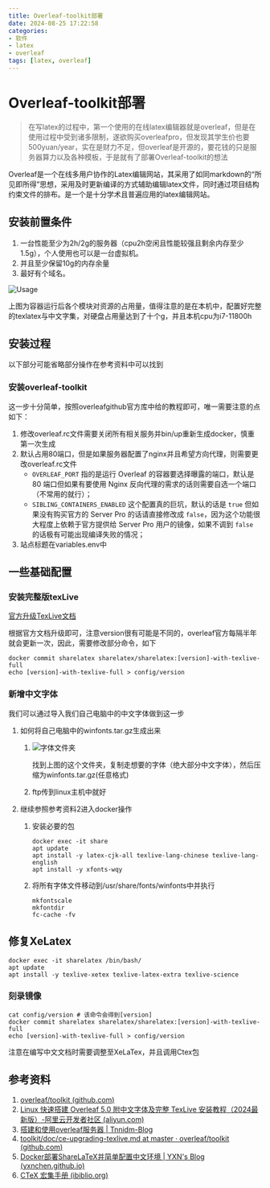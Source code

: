 ```yaml
---
title: Overleaf-toolkit部署
date: 2024-08-25 17:22:58
categories: 
- 软件
- latex
- overleaf
tags: [latex, overleaf]
---
```


# Overleaf-toolkit部署

> 在写latex的过程中，第一个使用的在线latex编辑器就是overleaf，但是在使用过程中受到诸多限制，遂欲购买overleafpro，但发现其学生价也要500yuan/year，实在是财力不足，但overleaf是开源的，要花钱的只是服务器算力以及各种模板，于是就有了部署Overleaf-toolkit的想法

Overleaf是一个在线多用户协作的Latex编辑网站，其采用了如同markdown的“所见即所得”思想，采用及时更新编译的方式辅助编辑latex文件，同时通过项目结构约束文件的排布。是一个是十分学术且普遍应用的latex编辑网站。

<!--more-->

## 安装前置条件

1. 一台性能至少为2h/2g的服务器（cpu2h空闲且性能较强且剩余内存至少1.5g），个人使用也可以是一台虚拟机。
2. 并且至少保留10g的内存余量
3. 最好有个域名。

![Usage](https://s2.loli.net/2024/08/25/Gc4RtmuqsK6lQM8.png)

上图为容器运行后各个模块对资源的占用量，值得注意的是在本机中，配置好完整的texlatex与中文字集，对硬盘占用量达到了十个g，并且本机cpu为i7-11800h


## 安装过程

以下部分可能省略部分操作在参考资料中可以找到

### 安装overleaf-toolkit

这一步十分简单，按照overleafgithub官方库中给的教程即可，唯一需要注意的点如下：

1. 修改overleaf.rc文件需要关闭所有相关服务并bin/up重新生成docker，慎重第一次生成
2. 默认占用80端口，但是如果服务器配置了nginx并且希望方向代理，则需要更改overleaf.rc文件
   - `OVERLEAF_PORT` 指的是运行 Overleaf 的容器要选择曝露的端口，默认是 80 端口但如果有要使用 Nginx 反向代理的需求的话则需要自选一个端口（不常用的就行）；
   - `SIBLING_CONTAINERS_ENABLED` 这个配置真的巨坑，默认的话是 `true` 但如果没有购买官方的 Server Pro 的话请直接修改成 `false`，因为这个功能很大程度上依赖于官方提供给 Server Pro 用户的镜像，如果不调到 `false` 的话极有可能出现编译失败的情况；
3. 站点标题在variables.env中

## 一些基础配置

### 安装完整版texLive

[官方升级TexLive文档](https://github.com/overleaf/toolkit/blob/master/doc/ce-upgrading-texlive.md?spm=a2c6h.12873639.article-detail.14.5a336945UmSMix&file=ce-upgrading-texlive.md)

根据官方文档升级即可，注意version很有可能是不同的，overleaf官方每隔半年就会更新一次，因此，需要修改部分命令，如下

```
docker commit sharelatex sharelatex/sharelatex:[version]-with-texlive-full
echo [version]-with-texlive-full > config/version
```

### 新增中文字体

我们可以通过导入我们自己电脑中的中文字体做到这一步

1. 如何将自己电脑中的winfonts.tar.gz生成出来

   1. ![字体文件夹](https://s2.loli.net/2024/08/24/iWBOjIt7LwRvDSe.png)

      找到上图的这个文件夹，复制走想要的字体（绝大部分中文字体），然后压缩为winfonts.tar.gz(任意格式)

   2. ftp传到linux主机中就好

2. 继续参照参考资料2进入docker操作

   1. 安装必要的包

      ```
      docker exec -it share
      apt update
      apt install -y latex-cjk-all texlive-lang-chinese texlive-lang-english
      apt install -y xfonts-wqy
      ```

   2. 将所有字体文件移动到/usr/share/fonts/winfonts中并执行

      ```
      mkfontscale
      mkfontdir
      fc-cache -fv
      ```


## 修复XeLatex

```shell
docker exec -it sharelatex /bin/bash/
apt update
apt install -y texlive-xetex texlive-latex-extra texlive-science
```

### 刻录镜像

```
cat config/version # 该命令会得到[version]
docker commit sharelatex sharelatex/sharelatex:[version]-with-texlive-full
echo [version]-with-texlive-full > config/version
```

注意在编写中文文档时需要调整至XeLaTex，并且调用Ctex包

## 参考资料

1. [overleaf/toolkit (github.com)](https://github.com/overleaf/toolkit)
2. [Linux 快速搭建 Overleaf 5.0 附中文字体及完整 TexLive 安装教程（2024最新版）-阿里云开发者社区 (aliyun.com)](https://developer.aliyun.com/article/1572606)
3. [搭建和使用overleaf服务器 | Tnnidm-Blog](https://www.tnnidm.com/build-and-use-overleaf-server/)
4. [toolkit/doc/ce-upgrading-texlive.md at master · overleaf/toolkit (github.com)](https://github.com/overleaf/toolkit/blob/master/doc/ce-upgrading-texlive.md?spm=a2c6h.12873639.article-detail.14.5a336945UmSMix&file=ce-upgrading-texlive.md)
5. [Docker部署ShareLaTeX并简单配置中文环境 | YXN's Blog (yxnchen.github.io)](https://yxnchen.github.io/technique/Docker部署ShareLaTeX并简单配置中文环境/#准备工作)
6. [CTeX 宏集手册 (ibiblio.org)](https://mirrors.ibiblio.org/CTAN/language/chinese/ctex/ctex.pdf)

